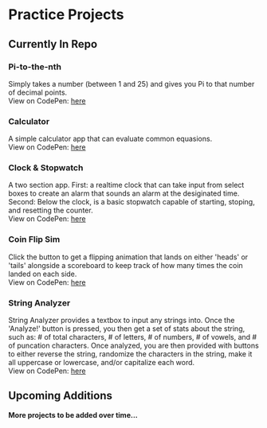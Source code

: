 # Practice Projects

## Currently In Repo

### Pi-to-the-nth
Simply takes a number (between 1 and 25) and gives you Pi to that number of decimal points.  
View on CodePen: [here](https://codepen.io/mikallwilsonn/pen/YEeJjY)
  

### Calculator
A simple calculator app that can evaluate common equasions.  
View on CodePen: [here](https://codepen.io/mikallwilsonn/pen/WXMagB)
  

### Clock & Stopwatch
A two section app. First: a realtime clock that can take input from select boxes to create an alarm that sounds an alarm at the desiginated time. Second: Below the clock, is a basic stopwatch capable of starting, stoping, and resetting the counter.  
View on CodePen: [here](https://codepen.io/mikallwilsonn/pen/xPYyer)
  

### Coin Flip Sim
Click the button to get a flipping animation that lands on either 'heads' or 'tails' alongside a scoreboard to keep track of how many times the coin landed on each side.  
View on CodePen: [here](https://codepen.io/mikallwilsonn/pen/mqXzaj)
  

### String Analyzer
String Analyzer provides a textbox to input any strings into. Once the 'Analyze!' button is pressed, you then get a set of stats about the string, such as: # of total characters, # of letters, # of numbers, # of vowels, and # of puncation characters. Once analyzed, you are then provided with buttons to either reverse the string, randomize the characters in the string, make it all uppercase or lowercase, and/or capitalize each word.  
View on CodePen: [here](https://codepen.io/mikallwilsonn/pen/xPYyQq)
  


## Upcoming Additions
**More projects to be added over time...**
